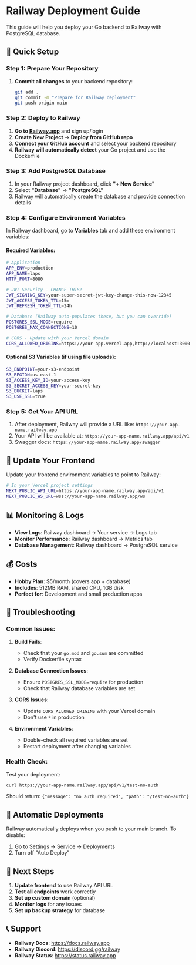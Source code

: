 # Railway Deployment Guide

This guide will help you deploy your Go backend to Railway with PostgreSQL database.

## 🚀 Quick Setup

### Step 1: Prepare Your Repository

1. **Commit all changes** to your backend repository:
   ```bash
   git add .
   git commit -m "Prepare for Railway deployment"
   git push origin main
   ```

### Step 2: Deploy to Railway

1. **Go to [Railway.app](https://railway.app)** and sign up/login
2. **Create New Project** → **Deploy from GitHub repo**
3. **Connect your GitHub account** and select your backend repository
4. **Railway will automatically detect** your Go project and use the Dockerfile

### Step 3: Add PostgreSQL Database

1. In your Railway project dashboard, click **"+ New Service"**
2. Select **"Database"** → **"PostgreSQL"**
3. Railway will automatically create the database and provide connection details

### Step 4: Configure Environment Variables

In Railway dashboard, go to **Variables** tab and add these environment variables:

#### Required Variables:
```bash
# Application
APP_ENV=production
APP_NAME=laps
HTTP_PORT=8080

# JWT Security - CHANGE THIS!
JWT_SIGNING_KEY=your-super-secret-jwt-key-change-this-now-12345
JWT_ACCESS_TOKEN_TTL=15m
JWT_REFRESH_TOKEN_TTL=24h

# Database (Railway auto-populates these, but you can override)
POSTGRES_SSL_MODE=require
POSTGRES_MAX_CONNECTIONS=10

# CORS - Update with your Vercel domain
CORS_ALLOWED_ORIGINS=https://your-app.vercel.app,http://localhost:3000
```

#### Optional S3 Variables (if using file uploads):
```bash
S3_ENDPOINT=your-s3-endpoint
S3_REGION=us-east-1
S3_ACCESS_KEY_ID=your-access-key
S3_SECRET_ACCESS_KEY=your-secret-key
S3_BUCKET=laps
S3_USE_SSL=true
```

### Step 5: Get Your API URL

1. After deployment, Railway will provide a URL like: `https://your-app-name.railway.app`
2. Your API will be available at: `https://your-app-name.railway.app/api/v1`
3. Swagger docs: `https://your-app-name.railway.app/swagger`

## 🔧 Update Your Frontend

Update your frontend environment variables to point to Railway:

```bash
# In your Vercel project settings
NEXT_PUBLIC_API_URL=https://your-app-name.railway.app/api/v1
NEXT_PUBLIC_WS_URL=wss://your-app-name.railway.app/ws
```

## 📊 Monitoring & Logs

- **View Logs**: Railway dashboard → Your service → Logs tab
- **Monitor Performance**: Railway dashboard → Metrics tab
- **Database Management**: Railway dashboard → PostgreSQL service

## 💰 Costs

- **Hobby Plan**: $5/month (covers app + database)
- **Includes**: 512MB RAM, shared CPU, 1GB disk
- **Perfect for**: Development and small production apps

## 🔧 Troubleshooting

### Common Issues:

1. **Build Fails**:
   - Check that your `go.mod` and `go.sum` are committed
   - Verify Dockerfile syntax

2. **Database Connection Issues**:
   - Ensure `POSTGRES_SSL_MODE=require` for production
   - Check that Railway database variables are set

3. **CORS Issues**:
   - Update `CORS_ALLOWED_ORIGINS` with your Vercel domain
   - Don't use `*` in production

4. **Environment Variables**:
   - Double-check all required variables are set
   - Restart deployment after changing variables

### Health Check:
Test your deployment:
```bash
curl https://your-app-name.railway.app/api/v1/test-no-auth
```

Should return: `{"message": "no auth required", "path": "/test-no-auth"}`

## 🔄 Automatic Deployments

Railway automatically deploys when you push to your main branch. To disable:
1. Go to Settings → Service → Deployments
2. Turn off "Auto Deploy"

## 🎯 Next Steps

1. **Update frontend** to use Railway API URL
2. **Test all endpoints** work correctly
3. **Set up custom domain** (optional)
4. **Monitor logs** for any issues
5. **Set up backup strategy** for database

## 📞 Support

- **Railway Docs**: https://docs.railway.app
- **Railway Discord**: https://discord.gg/railway
- **Railway Status**: https://status.railway.app
